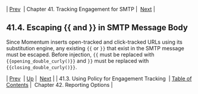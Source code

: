 | [Prev](engagement_tracking_smtp.policy)  | Chapter 41. Tracking Engagement for SMTP |  [Next](smtp_reporting_options) |

## 41.4. Escaping {{ and }} in SMTP Message Body

Since Momentum inserts open-tracked and click-tracked URLs using its substitution engine, any existing `{{` or `}}` that exist in the SMTP message must be escaped. Before injection, `{{` must be replaced with `{{opening_double_curly()}}` and `}}` must be replaced with `{{closing_double_curly()}}`.

| [Prev](engagement_tracking_smtp.policy)  | [Up](engagement_tracking_smtp) |  [Next](smtp_reporting_options) |
| 41.3. Using Policy for Engagement Tracking  | [Table of Contents](index) |  Chapter 42. Reporting Options |

